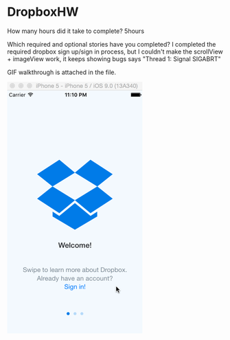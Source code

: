 # DropboxHW

How many hours did it take to complete?
5hours

Which required and optional stories have you completed?
I completed the required dropbox sign up/sign in process, but I couldn't make the scrollView + imageView work, it keeps showing bugs says "Thread 1: Signal SIGABRT" 

GIF walkthrough is attached in the file.

![Alt text](https://raw.githubusercontent.com/helenzh/DropboxHW/master/Dropbox-demo.gif)
